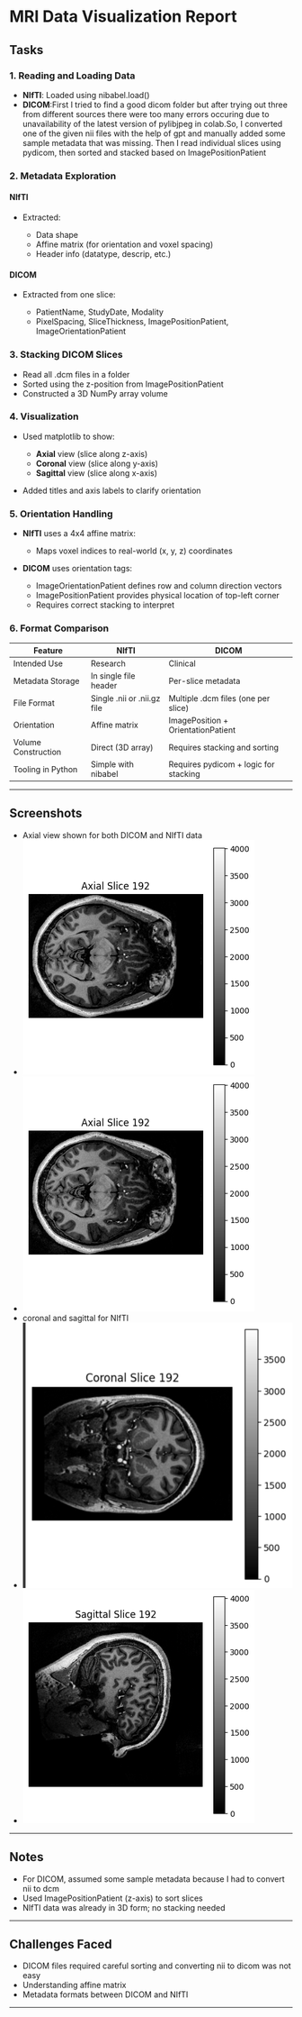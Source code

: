 # MRI Data Visualization Report

## Tasks

### 1. Reading and Loading Data

* **NIfTI**: Loaded using nibabel.load()
* **DICOM**:First I tried to find a good dicom folder but after trying out three from different sources there were too many errors occuring due to unavailability of the latest version of pylibjpeg in colab.So, I converted one of the given nii files with the help of gpt and manually added some sample metadata that was missing. Then I read individual slices using pydicom, then sorted and stacked based on ImagePositionPatient

### 2. Metadata Exploration

#### NIfTI

* Extracted:

  * Data shape
  * Affine matrix (for orientation and voxel spacing)
  * Header info (datatype, descrip, etc.)

#### DICOM

* Extracted from one slice:

  * PatientName, StudyDate, Modality
  * PixelSpacing, SliceThickness, ImagePositionPatient, ImageOrientationPatient

### 3. Stacking DICOM Slices

* Read all .dcm files in a folder
* Sorted using the z-position from ImagePositionPatient
* Constructed a 3D NumPy array volume

### 4. Visualization

* Used matplotlib to show:

  * **Axial** view (slice along z-axis)
  * **Coronal** view (slice along y-axis)
  * **Sagittal** view (slice along x-axis)
* Added titles and axis labels to clarify orientation

### 5. Orientation Handling

* **NIfTI** uses a 4x4 affine matrix:

  * Maps voxel indices to real-world (x, y, z) coordinates
  
* **DICOM** uses orientation tags:

  * ImageOrientationPatient defines row and column direction vectors
  * ImagePositionPatient provides physical location of top-left corner
  * Requires correct stacking to interpret 

### 6. Format Comparison

| Feature             | NIfTI                           | DICOM                                   |
| ------------------- | ------------------------------- | --------------------------------------- |
| Intended Use        | Research                        | Clinical                                |
| Metadata Storage    | In single file header           | Per-slice metadata                      |
| File Format         | Single .nii or .nii.gz file | Multiple .dcm files (one per slice)   |
| Orientation         | Affine matrix                   | ImagePosition + OrientationPatient      |
| Volume Construction | Direct (3D array)               | Requires stacking and sorting           |
| Tooling in Python   | Simple with nibabel           | Requires pydicom + logic for stacking |

---

## Screenshots



* Axial view shown for both DICOM and NIfTI data
* ![axialnii](axialnii.png)
* ![axialdcm](axialdcm.png)
* coronal and sagittal for NIfTI
*  ![coronalnii](cornii.png)
*  ![sagittalnii](sagnii.png)
 


---

## Notes

* For DICOM, assumed some sample metadata because I had to convert nii to dcm
* Used ImagePositionPatient (z-axis) to sort slices
* NIfTI data was already in 3D form; no stacking needed

---

## Challenges Faced

* DICOM files required careful sorting and converting nii to dicom was not easy
* Understanding affine matrix 
* Metadata formats between DICOM and NIfTI

---

